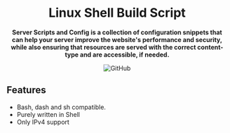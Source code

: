 <div align="center">
  <h1>Linux Shell Build Script</h1>
  <p>
    <strong>Server Scripts and Config is a collection of configuration snippets that can help your server improve the website's performance and security, while also ensuring that resources are served with the correct content-type and are accessible, if needed.</strong>
  </p>
  <p>
    
  ![GitHub](https://img.shields.io/github/license/zZerooneXx/Linux-server-build?color=008FFF)
  
  </p>
</div>

## Features

* Bash, dash and sh compatible.
* Purely written in Shell
* Only IPv4 support